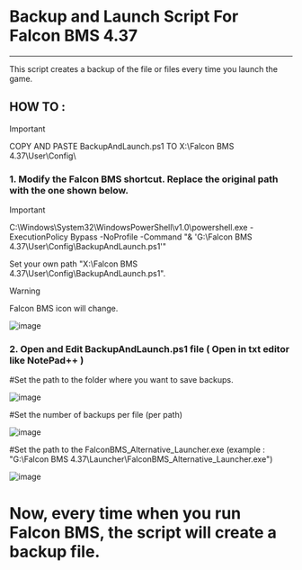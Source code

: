 # Backup and Launch Script For Falcon BMS 4.37
---
This script creates a backup of the file or files every time you launch the game.



## HOW TO :

> [!IMPORTANT]
> COPY AND PASTE BackupAndLaunch.ps1 TO X:\Falcon BMS 4.37\User\Config\ 

### 1. Modify the Falcon BMS shortcut. Replace the original path with the one shown below.
> [!IMPORTANT]
> C:\Windows\System32\WindowsPowerShell\v1.0\powershell.exe -ExecutionPolicy Bypass -NoProfile -Command "& 'G:\Falcon BMS 4.37\User\Config\BackupAndLaunch.ps1'"
> 
> Set your own path "X:\Falcon BMS 4.37\User\Config\BackupAndLaunch.ps1".
   
   > [!WARNING]
> Falcon BMS icon will change.
> 

   ![image](https://github.com/user-attachments/assets/8b93f276-e4c6-4400-abe7-c68524e049e5)


### 2. Open and Edit BackupAndLaunch.ps1 file ( Open in txt editor like NotePad++ )

   #Set the path to the folder where you want to save backups.

   ![image](https://github.com/user-attachments/assets/b8afd024-605e-4538-95bf-8012e675654e)


   #Set the number of backups per file (per path)

   ![image](https://github.com/user-attachments/assets/aa96ed37-98b5-4ff4-be31-8b93fcd93c9d)


   #Set the path to the FalconBMS_Alternative_Launcher.exe (example : "G:\Falcon BMS 4.37\Launcher\FalconBMS_Alternative_Launcher.exe")

   ![image](https://github.com/user-attachments/assets/86c9ed15-f98a-4319-95ac-0d464106f31a)


   #  Now, every time when you run Falcon BMS, the script will create a backup file.




   


   


   


